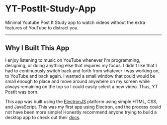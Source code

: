 # YT-PostIt-Study-App
Minimal Youtube Post It Study app to watch videos without the extra features of YouTube to distract you.

---

## Why I Built This App
I enjoy listening to music on YouTube whenever I'm programming, designing, or doing anything else that requires my focus. I didn't like that I had to continuously switch back and forth from whatever I was working on, to YouTube and back again. I wanted a small window that could would be small enough to place and move around anywhere on my screen while always remaining on the top so I could easily select a new video. Thus, YT PostIt was born.

This app was built using the [ElectronJS](https://www.electronjs.org/) platform using simple HTML, CSS, and JavaScript. This was my first app using Electron, and the process could not have been more simple! Honestly recommend anyone trying to build a desktop app to check out their [docs](https://www.electronjs.org/docs).
